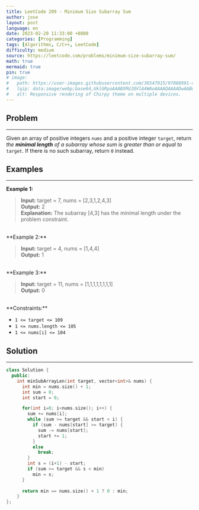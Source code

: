 ```yaml
---
title: LeetCode 209 - Minimum Size Subarray Sum
author: jose
layout: post
language: en 
date: 2023-02-20 11:33:00 +0800
categories: [Programming]
tags: [Algorithms, C/C++, LeetCode]
difficulty: medium
source: https://leetcode.com/problems/minimum-size-subarray-sum/
math: true
mermaid: true
pin: true
# image:
#   path: https://user-images.githubusercontent.com/36547915/97088991-45da5d00-1652-11eb-900f-80d106540f4f.png
#   lqip: data:image/webp;base64,UklGRpoAAABXRUJQVlA4WAoAAAAQAAAADwAABwAAQUxQSDIAAAARL0AmbZurmr57yyIiqE8oiG0bejIYEQTgqiDA9vqnsUSI6H+oAERp2HZ65qP/VIAWAFZQOCBCAAAA8AEAnQEqEAAIAAVAfCWkAALp8sF8rgRgAP7o9FDvMCkMde9PK7euH5M1m6VWoDXf2FkP3BqV0ZYbO6NA/VFIAAAA
#   alt: Responsive rendering of Chirpy theme on multiple devices.
--- 
```

## Problem
---
Given an array of positive integers `nums` and a positive integer `target`, return *the **minimal length** of a subarray whose sum is greater than or equal to* `target`. If there is no such subarray, return `0` instead.

## Examples
---
**Example 1:**

>**Input:** target = 7, nums = [2,3,1,2,4,3]  
>**Output:** 2  
>**Explanation:** The subarray [4,3] has the minimal length under the problem constraint.

<br/>
**Example 2:**

>**Input:** target = 4, nums = [1,4,4]  
>**Output:** 1

<br/>
**Example 3:**

>**Input:** target = 11, nums = [1,1,1,1,1,1,1,1]  
>**Output:** 0

<br/>
**Constraints:**

- `1 <= target <= 109`  
- `1 <= nums.length <= 105`  
- `1 <= nums[i] <= 104`

## Solution
---
```c++
class Solution {
  public:
    int minSubArrayLen(int target, vector<int>& nums) {
      int min = nums.size() + 1;
      int sum = 0;
      int start = 0;

      for(int i=0; i<nums.size(); i++) {
        sum += nums[i];
        while (sum >= target && start < i) {
          if (sum - nums[start] >= target) {
            sum -= nums[start];
            start += 1; 
          }
          else
            break;
        }
        int s = (i+1) - start;
        if (sum >= target && s < min)
          min = s;   
      }
      
      return min == nums.size() + 1 ? 0 : min;
    }
};
```
